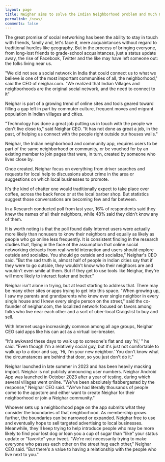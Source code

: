 ```yaml
---
layout: page
title: Neighar aims to solve the Indian Neighborhood problem and much more!
permalink: /news/
comments: false
---
```


The great promise of social networking has been the ability to stay in touch with friends, family and, let's face it, mere acquaintances without regard to traditional hurdles like geography. But in the process of bringing everyone, from long-lost friends to grade-school acquaintances, just a status update away, the rise of Facebook, Twitter and the like may have left someone out: the folks living near us.

"We did not see a social network in India that could connect us to what we believe is one of the most important communities of all, the neighborhood," said the CEO of neighar.com. "We realized that Indian Villages and neighborhoods are the original social network, and the need to connect to it"

Neighar is part of a growing trend of online sites and tools geared toward filling a gap left in part by commuter culture, frequent moves and migrant population in Indian villages and cities.

"Technology has done a great job putting us in touch with the people we don't live close to," said Neighar CEO. "It has not done as great a job, in the past, of helping us connect with the people right outside our houses walls."

Neighar, the Indian neighborhood and community app, requires users to be part of the same neighborhood or community, or be vouched for by an existing member to join pages that were, in turn, created by someone who lives close by.

Once created, Neighar focus on everything from driver searches and requests for local help to discussions about crime in the area or suggestions on which local businesses to promote.

It's the kind of chatter one would traditionally expect to take place over coffee, across the back fence or at the local barber shop. But statistics suggest those conversations are becoming few and far between.

In a Research conducted poll from last year, 16% of respondents said they knew the names of all their neighbors, while 48% said they didn't know any of them.

It is worth noting is that the poll found daily Internet users were actually more likely than nonusers to know their neighbors and equally as likely as people who go online less frequently. It is consistent finding in the research studies that, flying in the face of the assumption that online social networking detracts from real-world interaction and users should explore outside and socialize. You should go outside and socialize," Neighar's CEO said. "But the sad truth is, almost half of people in Indian cities say that  if they were to go outside, they wouldn't know who their neighbors are and wouldn't even smile at them. But if they get to use tools like Neighar, they're will more likely to interact faster and better."

Neighar isn't alone in trying, but at least starting to address that. There may be many other sites or apps trying to get into this space. "When growing up, I saw my parents and grandparents who knew ever single neighbor in every single house and I knew every single person on the street," said the co-founder of neighar.com, the localized network focused on favors among folks who live near each other and a sort of uber-local Craigslist to buy and sell.

With Internet usage increasingly common among all age groups, Neighar CEO said apps like his can act as a virtual ice-breaker.

"It's awkward these days to walk up to someone's flat and say 'hi,' " he said. "Even though I'm a relatively social guy, but it's just not comfortable to walk up to a door and say, 'Hi, I'm your new neighbor.' You don't know what the circumstances are behind that door, so you just don't do it."

Neighar launched in late summer in 2023 and has been heavily macking impact. Neighar is not publicly announcing user numbers. Neighar Android App was launched in October 2023 after a year of testing, during which several villages went online. "We've been absolutely flabbergasted by the response," Neighar CEO said. "We've had literally thousands of people come to the appstore and either want to create Neighar for their neighborhood or join a Neighar community."

Whoever sets up a neighborhood page on the app submits what they consider the boundaries of that neighborhood. As membership grows further, the boundaries can be narrowed or expanded. Neighar free to use and eventually hope to sell targeted advertising to local businesses. Meanwhile, they'll keep trying to help introduce people who may be more likely to find your lost dog or loan you a cup of sugar than "like" your status update or "favorite" your tweet. "We're not necessarily trying to make everyone who passes each other on the street hug each other," Neighar CEO said. "But there's a value to having a relationship with the people who live next to you."
